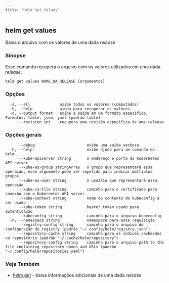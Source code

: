 ```yaml
---
title: "Helm Get Values"
---
```


## helm get values

Baixa o arquivo com os valores de uma dada _release_

### Sinopse

Esse comando recupera o arquivo com os valores utilizados em uma dada _release_.

```
helm get values NOME_DA_RELEASE [argumentos]
```

### Opções

```
  -a, --all             exibe todos os valores (computados)
  -h, --help            ajuda para recuperar os valores
  -o, --output format   exibe a saída em um formato específico. Formatos: table, json, yaml (padrão table)
      --revision int    recupera uma revisão específica de uma release
```

### Opções gerais

```
      --debug                       exibe uma saída verbosa
  -h, --help                        exibe ajuda para um comando do helm
      --kube-apiserver string       o endereço e porta do Kubernetes API server
      --kube-as-group stringArray   o grupo que representará essa operação, esse argumento pode ser repetido para indicar múltiplos grupos
      --kube-as-user string         o usuário que representará essa operação
      --kube-ca-file string         caminho para o certificado para conexão com o Kubernetes API server
      --kube-context string         nome do contexto do kubeconfig a ser usado
      --kube-token string           bearer token usado para autenticação
      --kubeconfig string           caminho para o arquivo kubeconfig
  -n, --namespace string            namespace para essa requisição
      --registry-config string      caminho para o arquivo de configuração do registry (padrão "~/.config/helm/registry.json")
      --repository-cache string     caminho para os índices cacheados no repositório (padrão "~/.cache/helm/repository")
      --repository-config string    caminho para o arquivo path to the file containing repository names and URLs (padrão "~/.config/helm/repositories.yaml")
```

### Veja Também

* [helm get](helm_get.md) - baixa informações adicionais de uma dada _release_
